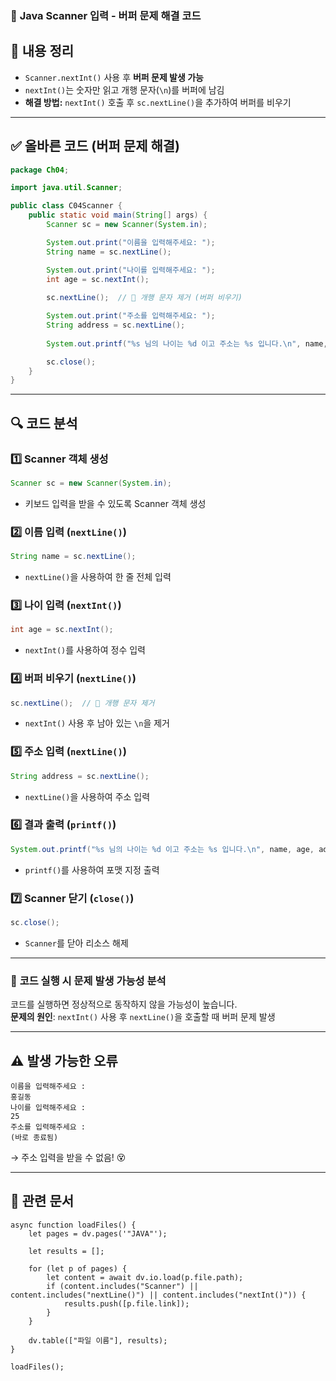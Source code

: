 ### 📝 **Java Scanner 입력 - 버퍼 문제 해결 코드**

## 📌 **내용 정리**

- `Scanner.nextInt()` 사용 후 **버퍼 문제 발생 가능**
- `nextInt()`는 숫자만 읽고 개행 문자(`\n`)를 버퍼에 남김
- **해결 방법:** `nextInt()` 호출 후 `sc.nextLine()`을 추가하여 버퍼를 비우기

---

## ✅ **올바른 코드 (버퍼 문제 해결)**

```java
package Ch04;

import java.util.Scanner;

public class C04Scanner {
    public static void main(String[] args) {
        Scanner sc = new Scanner(System.in);

        System.out.print("이름을 입력해주세요: ");
        String name = sc.nextLine();

        System.out.print("나이를 입력해주세요: ");
        int age = sc.nextInt();
        
        sc.nextLine();  // 🛑 개행 문자 제거 (버퍼 비우기)

        System.out.print("주소를 입력해주세요: ");
        String address = sc.nextLine();
        
        System.out.printf("%s 님의 나이는 %d 이고 주소는 %s 입니다.\n", name, age, address);

        sc.close();
    }
}
```

---

## 🔍 **코드 분석**

### 1️⃣ **Scanner 객체 생성**

```java
Scanner sc = new Scanner(System.in);
```

- 키보드 입력을 받을 수 있도록 Scanner 객체 생성

### 2️⃣ **이름 입력 (`nextLine()`)**

```java
String name = sc.nextLine();
```

- `nextLine()`을 사용하여 한 줄 전체 입력

### 3️⃣ **나이 입력 (`nextInt()`)**

```java
int age = sc.nextInt();
```

- `nextInt()`를 사용하여 정수 입력

### 4️⃣ **버퍼 비우기 (`nextLine()`)**

```java
sc.nextLine();  // 🛑 개행 문자 제거
```

- `nextInt()` 사용 후 남아 있는 `\n`을 제거

### 5️⃣ **주소 입력 (`nextLine()`)**

```java
String address = sc.nextLine();
```

- `nextLine()`을 사용하여 주소 입력

### 6️⃣ **결과 출력 (`printf()`)**

```java
System.out.printf("%s 님의 나이는 %d 이고 주소는 %s 입니다.\n", name, age, address);
```

- `printf()`를 사용하여 포맷 지정 출력

### 7️⃣ **Scanner 닫기 (`close()`)**

```java
sc.close();
```

- `Scanner`를 닫아 리소스 해제

---

### 🛑 **코드 실행 시 문제 발생 가능성 분석**

코드를 실행하면 정상적으로 동작하지 않을 가능성이 높습니다.  
**문제의 원인**: `nextInt()` 사용 후 `nextLine()`을 호출할 때 버퍼 문제 발생

---

## ⚠️ **발생 가능한 오류**

```plaintext
이름을 입력해주세요 : 
홍길동
나이를 입력해주세요 : 
25
주소를 입력해주세요 : 
(바로 종료됨)
```

→ 주소 입력을 받을 수 없음! 😵

---

## 📌 **관련 문서**

```dataviewjs
async function loadFiles() {
    let pages = dv.pages('"JAVA"');  

    let results = [];

    for (let p of pages) {
        let content = await dv.io.load(p.file.path); 
        if (content.includes("Scanner") || content.includes("nextLine()") || content.includes("nextInt()")) {
            results.push([p.file.link]); 
        }
    }

    dv.table(["파일 이름"], results);
}

loadFiles();
```